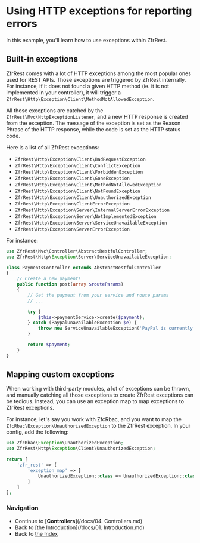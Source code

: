 # Using HTTP exceptions for reporting errors

In this example, you'll learn how to use exceptions within ZfrRest.

## Built-in exceptions

ZfrRest comes with a lot of HTTP exceptions among the most popular ones used for REST APIs. Those exceptions are
triggered by ZfrRest internally. For instance, if it does not found a given HTTP method (ie. it is not implemented
in your controller), it will trigger a `ZfrRest\Http\Exception\Client\MethodNotAllowedException`.

All those exceptions are catched by the `ZfrRest\Mvc\HttpExceptionListener`, and a new HTTP response is created
from the exception. The message of the exception is set as the Reason Phrase of the HTTP response, while the code
is set as the HTTP status code.

Here is a list of all ZfrRest exceptions:

* `ZfrRest\Http\Exception\Client\BadRequestException`
* `ZfrRest\Http\Exception\Client\ConflictException`
* `ZfrRest\Http\Exception\Client\ForbiddenException`
* `ZfrRest\Http\Exception\Client\GoneException`
* `ZfrRest\Http\Exception\Client\MethodNotAllowedException`
* `ZfrRest\Http\Exception\Client\NotFoundException`
* `ZfrRest\Http\Exception\Client\UnauthorizedException`
* `ZfrRest\Http\Exception\ClientErrorException`
* `ZfrRest\Http\Exception\Server\InternalServerErrorException`
* `ZfrRest\Http\Exception\Server\NotImplementedException`
* `ZfrRest\Http\Exception\Server\ServiceUnavailableException`
* `ZfrRest\Http\Exception\ServerErrorException`

For instance:

```php
use ZfrRest\Mvc\Controller\AbstractRestfulController;
use ZfrRest\Http\Exception\Server\ServiceUnavailableException;

class PaymentsController extends AbstractRestfulController
{
    // Create a new payment!
    public function post(array $routeParams)
    {
        // Get the payment from your service and route params
        // ...

        try {
            $this->paymentService->create($payment);
        } catch (PaypalUnavailableException $e) {
            throw new ServiceUnavailableException('PayPal is currently unavailable, please try again later');
        }

        return $payment;
    }
}
```

## Mapping custom exceptions

When working with third-party modules, a lot of exceptions can be thrown, and manually catching all those exceptions
to create ZfrRest exceptions can be tedious. Instead, you can use an exception map to map exceptions to ZfrRest exceptions.

For instance, let's say you work with ZfcRbac, and you want to map the `ZfcRbac\Exception\UnauthorizedException` to
the ZfrRest exception. In your config, add the following:

```php
use ZfcRbac\Exception\UnauthorizedException;
use ZfrRest\Http\Exception\Client\UnauthorizedException;

return [
    'zfr_rest' => [
        'exception_map' => [
            UnauthorizedException::class => UnauthorizedException::class
        ]
    ]
];
```

### Navigation

* Continue to [**Controllers**](/docs/04. Controllers.md)
* Back to [the Introduction](/docs/01. Introduction.md)
* Back to [the Index](/docs/README.md)